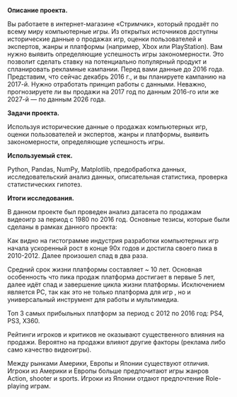 **Описание проекта.**

Вы работаете в интернет-магазине «Стримчик», который продаёт по всему миру компьютерные игры. Из открытых источников доступны исторические данные о продажах игр, оценки пользователей и экспертов, жанры и платформы (например, Xbox или PlayStation). Вам нужно выявить определяющие успешность игры закономерности. Это позволит сделать ставку на потенциально популярный продукт и спланировать рекламные кампании.
Перед вами данные до 2016 года. Представим, что сейчас декабрь 2016 г., и вы планируете кампанию на 2017-й. Нужно отработать принцип работы с данными. Неважно, прогнозируете ли вы продажи на 2017 год по данным 2016-го или же 2027-й — по данным 2026 года.


**Задачи проекта.**

Используя исторические данные о продажах компьютерных игр, оценки пользователей и экспертов, жанры и платформы, выявить закономерности, определяющие успешность игры.

**Используемый стек.**

Python, Pandas, NumPy, Matplotlib, предобработка данных, исследовательский анализ данных, описательная статистика, проверка статистических гипотез.

**Итоги исследования.**

В данном проекте был проведен анализ датасета по продажам видеоигр за период с 1980 по 2016 год. Основные тезисы, которые были сделаны в рамках данного проекта:

Как видно на гистограмме индустрия разработки компьютерных игр начала ускоренный рост в конце 90х годов и достигла своего пика в 2010-2012. Далее произошел спад в два раза.

Средний срок жизни платформы составляет ~ 10 лет. Основная особенность что пика продаж платформа достигает в первые 5 лет, далее идёт спад и завершение цикла жизни платформы. Исключением является PC, так как это не только платформа для игр , но и универсальный инструмент для работы и мультимедиа.

Топ 3 самых прибыльных платформ за период с 2012 по 2016 год: PS4, PS3, X360.

Рейтинги игроков и критиков не оказывают существенного влияния на продажи. Вероятно на продажи влияют другие факторы (реклама либо само качество видеоигры).

Между рынками Америки, Европы и Японии существуют отличия. Игроки из Америки и Европы больше предпочитают игры жанров Action, shooter и sports. Игроки из Японии отдают предпочтение Role-playing играм.

